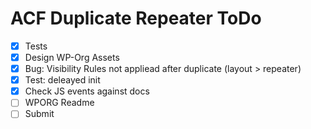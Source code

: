 ACF Duplicate Repeater ToDo
===========================

 - [x] Tests
 - [x] Design WP-Org Assets
 - [x] Bug: Visibility Rules not appliead after duplicate (layout > repeater)
 - [x] Test: deleayed init
 - [x] Check JS events against docs
 - [ ] WPORG Readme
 - [ ] Submit

